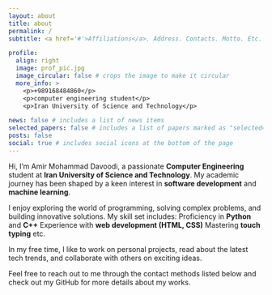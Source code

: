 ```yaml
---
layout: about
title: about
permalink: /
subtitle: <a href='#'>Affiliations</a>. Address. Contacts. Motto. Etc.

profile:
  align: right
  image: prof_pic.jpg
  image_circular: false # crops the image to make it circular
  more_info: >
    <p>+989168484860</p>
    <p>computer engineering student</p>
    <p>Iran University of Science and Technology</p>

news: false # includes a list of news items
selected_papers: false # includes a list of papers marked as "selected={true}"
posts: false
social: true # includes social icons at the bottom of the page
---
```


Hi, I’m Amir Mohammad Davoodi, a passionate **Computer Engineering** student at **Iran University of Science and Technology**. My academic journey has been shaped by a keen interest in **software development** and **machine learning**.

I enjoy exploring the world of programming, solving complex problems, and building innovative solutions. My skill set includes:
Proficiency in **Python** and **C++**
Experience with **web development (HTML, CSS)**
Mastering **touch typing**
etc.

In my free time, I like to work on personal projects, read about the latest tech trends, and collaborate with others on exciting ideas.

Feel free to reach out to me through the contact methods listed below and check out my GitHub for more details about my works.


